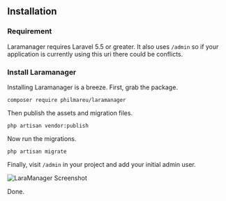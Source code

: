 ## Installation

### Requirement

Laramanager requires Laravel 5.5 or greater. It also uses `/admin` so if your application is currently using this uri there could be conflicts.

### Install Laramanager

Installing Laramanager is a breeze. First, grab the package.

```console
composer require philmareu/laramanager
```

Then publish the assets and migration files.

```console
php artisan vendor:publish
```

Now run the migrations.

```console
php artisan migrate
```

Finally, visit `/admin` in your project and add your initial admin user.

![LaraManager Screenshot](https://philmareu.com/images/original/wtamrreKe0arLIvMcp646KHCX6oCEjJTszI9o98TmQemwZe9WO8gAPak0EnRQPyyYqTxJRM1K3QoKGJp5AKXbgFp3QmKtpaP4H9E.jpg)

Done.